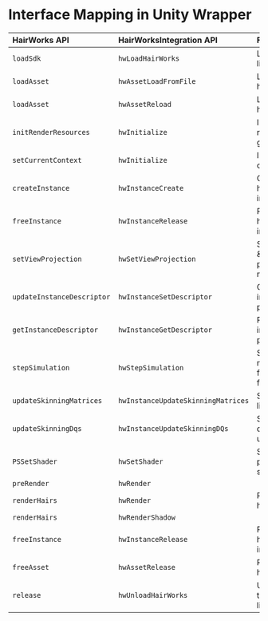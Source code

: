 # Interface Mapping in Unity Wrapper

| HairWorks API | HairWorksIntegration API | Function |
| :--- | :--- | :--- |
| `loadSdk` | `hwLoadHairWorks`  | Load the library |
| `loadAsset`  | `hwAssetLoadFromFile`  | Load the hair asset |
| `loadAsset`  | `hwAssetReload`  | Load the hair asset |
| `initRenderResources`  | `hwInitialize`  | Init D3D runtime globally |
| `setCurrentContext`  | `hwInitialize`  | Init D3D context |
| `createInstance`  | `hwInstanceCreate`  | Create a hair instance |
| `freeInstance`  | `hwInstanceRelease`  | Release a hair instance |
| `setViewProjection`  | `hwSetViewProjection`  | Set view & projection mat |
| `updateInstanceDescriptor`  | `hwInstanceSetDescriptor`  | Change instance param |
| `getInstanceDescriptor`  | `hwInstanceGetDescriptor`  | Read instance param |
| `stepSimulation`  | `hwStepSimulation`  | Sim motion for 1 frame |
| `updateSkinningMatrices`  | `hwInstanceUpdateSkinningMatrices`  | Skinning linear upd |
| `updateSkinningDqs`  | `hwInstanceUpdateSkinningDQs`  | Skinning dualquat upd |
| `PSSetShader`  | `hwSetShader`  | Set hair pixel shader |
| `preRender`  | `hwRender`  |  |
| `renderHairs`  | `hwRender`  | Render hairs |
| `renderHairs`  | `hwRenderShadow`  |  |
| `freeInstance`  | `hwInstanceRelease`  | Release hair instance |
| `freeAsset`  | `hwAssetRelease`  | Release hair asset |
| `release`  | `hwUnloadHairWorks`  | Unload the library |

